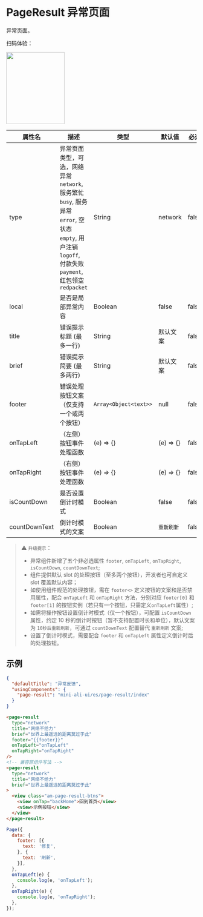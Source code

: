 # PageResult 异常页面

异常页面。

扫码体验：

<img src="https://gw.alipayobjects.com/zos/rmsportal/ZCkOkoTgcKkhEhqHbnBL.jpeg" width="154" height="190" />


| 属性名 | 描述 | 类型 | 默认值 | 必选 |
| ---- | ---- | ---- | ---- | ---- |
| type | 异常页面类型，可选，网络异常`network`, 服务繁忙`busy`, 服务异常`error`, 空状态`empty`, 用户注销`logoff`, 付款失败`payment`, 红包领空`redpacket` | String | network | false |
| local | 是否是局部异常内容 | Boolean | false | false |
| title | 错误提示标题 (最多一行) | String | 默认文案 | false |
| brief | 错误提示简要 (最多两行) | String | 默认文案 | false |
| footer | 错误处理按钮文案（仅支持一个或两个按钮） | `Array<Object<text>>` | null | false |
| onTapLeft | （左侧）按钮事件处理函数 | (e) => {}  | (e) => {} | false |
| onTapRight | （右侧）按钮事件处理函数 | (e) => {}  | (e) => {} | false |
| isCountDown | 是否设置倒计时模式 | Boolean  | false | false |
| countDownText | 倒计时模式的文案 | Boolean  | `重新刷新` | false |

> ⚠️ `升级提示`：
>
> - 异常组件新增了五个非必选属性 `footer`, `onTapLeft`, `onTapRight`, `isCountDown`, `countDownText`;  
> - 组件提供默认 slot 的处理按钮（至多两个按钮），开发者也可自定义 slot 覆盖默认内容；  
> - 如使用组件规范的处理按钮，需在 `footer<>` 定义按钮的文案和是否禁用属性，配合 `onTapLeft` 和 `onTapRight` 方法，分别对应 `footer[0]` 和 `footer[1]` 的按钮实例（若只有一个按钮，只需定义`onTapLeft`属性）;
> - 如需将操作按钮设置倒计时模式（仅一个按钮），可配置 `isCountDown` 属性，约定 10 秒的倒计时按钮（暂不支持配置时长和单位），默认文案为 `10秒后重新刷新`，可通过 `countDownText` 配置替代 `重新刷新` 文案;  
> - 设置了倒计时模式，需要配合 `footer` 和 `onTapLeft` 属性定义倒计时后的处理按钮。


## 示例

```json
{
  "defaultTitle": "异常反馈",
  "usingComponents": {
    "page-result": "mini-ali-ui/es/page-result/index"
  }
}
```

```html
<page-result
  type="network"
  title="网络不给力"
  brief="世界上最遥远的距离莫过于此"
  footer="{{footer}}"
  onTapLeft="onTapLeft"
  onTapRight="onTapRight"
/>
<!-- 兼容原组件写法 -->
<page-result
  type="network"
  title="网络不给力"
  brief="世界上最遥远的距离莫过于此"
>
  <view class="am-page-result-btns">
    <view onTap="backHome">回到首页</view>
    <view>示例按钮</view>
  </view>
</page-result>
```

```js
Page({
  data: {
    footer: [{
      text: '修复',
    }, {
      text: '刷新',
    }],
  },
  onTapLeft(e) {
    console.log(e, 'onTapLeft');
  },
  onTapRight(e) {
    console.log(e, 'onTapRight');
  },
});

```